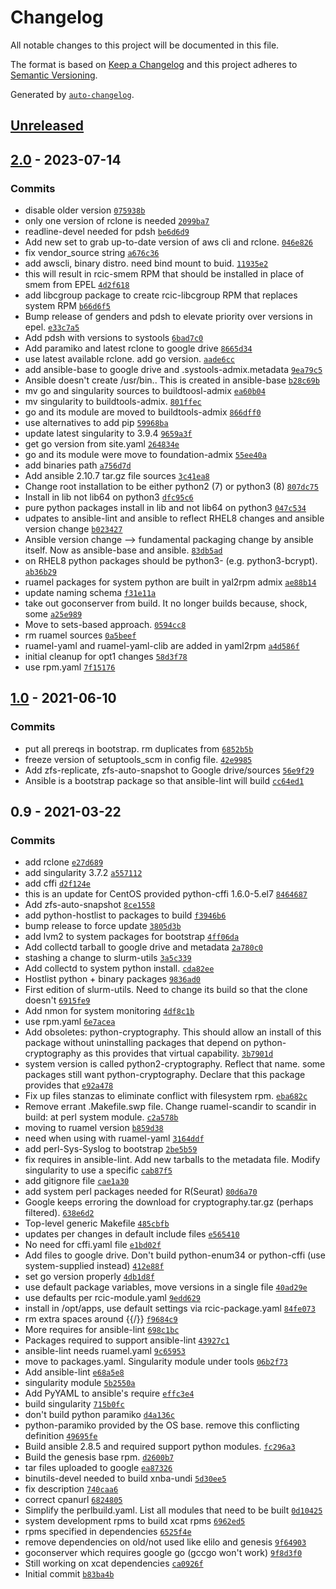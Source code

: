 <!-- auto-changelog-above -->
# Changelog

All notable changes to this project will be documented in this file.

The format is based on [Keep a Changelog](https://keepachangelog.com/en/1.0.0/)
and this project adheres to [Semantic Versioning](https://semver.org/spec/v2.0.0.html).

Generated by [`auto-changelog`](https://github.com/CookPete/auto-changelog).

## [Unreleased](https://github.com/RCIC-UCI-Public/systools-admix/compare/2.0...HEAD)

## [2.0](https://github.com/RCIC-UCI-Public/systools-admix/compare/1.0...2.0) - 2023-07-14

### Commits

- disable older version [`075938b`](https://github.com/RCIC-UCI-Public/systools-admix/commit/075938b78ef4cc48b76dc97cb788f56ad668ca71)
- only one  version of rclone is needed [`2099ba7`](https://github.com/RCIC-UCI-Public/systools-admix/commit/2099ba7343e7faf400448ce2aa40f6cc690dcc7d)
- readline-devel needed for pdsh [`be6d6d9`](https://github.com/RCIC-UCI-Public/systools-admix/commit/be6d6d9ecaa938710a6d1c6aa66396859759eee2)
- Add new set to grab up-to-date version of aws cli and rclone. [`046e826`](https://github.com/RCIC-UCI-Public/systools-admix/commit/046e826cf540244dd79ab5ff4b1355baee52417f)
- fix vendor_source string [`a676c36`](https://github.com/RCIC-UCI-Public/systools-admix/commit/a676c3645660eaffd0ce3fc43148fbccacf484a5)
- add awscli, binary distro. need bind mount to buid. [`11935e2`](https://github.com/RCIC-UCI-Public/systools-admix/commit/11935e27c2308fee9d503b76df31c64f76b74542)
- this will result in rcic-smem RPM that should be installed in place of smem from EPEL [`4d2f618`](https://github.com/RCIC-UCI-Public/systools-admix/commit/4d2f6188c3a8b0d2c64d0b9e5f5d8359aaa2f7e8)
- add libcgroup package to create rcic-libcgroup RPM that replaces system RPM [`b66d6f5`](https://github.com/RCIC-UCI-Public/systools-admix/commit/b66d6f59c8f750f404123f2b8c9ef110819ac4fc)
- Bump release of genders and pdsh to elevate priority over versions in epel. [`e33c7a5`](https://github.com/RCIC-UCI-Public/systools-admix/commit/e33c7a52133c7c8cd974bcf595ee595983a2704e)
- Add pdsh with versions to systools [`6bad7c0`](https://github.com/RCIC-UCI-Public/systools-admix/commit/6bad7c0bb097c54768e0a959449abf5d13d20a50)
- Add paramiko and latest rclone to google drive [`8665d34`](https://github.com/RCIC-UCI-Public/systools-admix/commit/8665d342568409b327bb3e1968af5b6936b3ddab)
- use latest available rclone. add go  version. [`aade6cc`](https://github.com/RCIC-UCI-Public/systools-admix/commit/aade6ccf997f0b89d41d6b2bd8ac5455967c92cf)
- add ansible-base to google drive and .systools-admix.metadata [`9ea79c5`](https://github.com/RCIC-UCI-Public/systools-admix/commit/9ea79c5a6b03f6e5f91f4a3aeeb15e762328316b)
- Ansible doesn't create /usr/bin.. This is created in ansible-base [`b28c69b`](https://github.com/RCIC-UCI-Public/systools-admix/commit/b28c69b1d6894faeae6da1443ee25d86be791d56)
- mv go and singularity sources to buildtoosl-admix [`ea60b04`](https://github.com/RCIC-UCI-Public/systools-admix/commit/ea60b0495908a6d6d965d7a3337042883139cce7)
- mv singularity to buildtools-admix. [`801ffec`](https://github.com/RCIC-UCI-Public/systools-admix/commit/801ffece3b51074d957ff3471f9e8f0cd3037023)
- go and its module are moved to buildtools-admix [`866dff0`](https://github.com/RCIC-UCI-Public/systools-admix/commit/866dff0a627f10f454394adf45b5e316545f4ccf)
- use alternatives to add pip [`59968ba`](https://github.com/RCIC-UCI-Public/systools-admix/commit/59968ba0e2cb68addbd851443b835177bad1a69b)
- update latest singularity to 3.9.4 [`9659a3f`](https://github.com/RCIC-UCI-Public/systools-admix/commit/9659a3f8558ecf8b4e181f1e67cc678bf83258f5)
- get go version from site.yaml [`264834e`](https://github.com/RCIC-UCI-Public/systools-admix/commit/264834e1c123499d7d99922c1f437a139a99ec61)
- go and its module were move to foundation-admix [`55ee40a`](https://github.com/RCIC-UCI-Public/systools-admix/commit/55ee40a4d7425480ba0120b5ade83430e0a27492)
- add binaries path [`a756d7d`](https://github.com/RCIC-UCI-Public/systools-admix/commit/a756d7d902da53d13e0956a1e6e2c57d1a93e1c4)
- Add ansible 2.10.7 tar.gz file sources [`3c41ea8`](https://github.com/RCIC-UCI-Public/systools-admix/commit/3c41ea8d53602f4fab28301c68cef9dac86ae018)
- Change root installation to be either python2 (7) or python3 (8) [`807dc75`](https://github.com/RCIC-UCI-Public/systools-admix/commit/807dc7537b2e7446f604d70d3e035ade7b5a5d88)
- Install in lib  not lib64 on python3 [`dfc95c6`](https://github.com/RCIC-UCI-Public/systools-admix/commit/dfc95c633e7f52f31e87fec15d9ac88af402658a)
- pure python packages install in lib and not lib64 on python3 [`047c534`](https://github.com/RCIC-UCI-Public/systools-admix/commit/047c5344fa527d8c1c3d7846c9f6548554635f43)
- udpates to ansible-lint and ansible to reflect RHEL8 changes and ansible version change [`b023427`](https://github.com/RCIC-UCI-Public/systools-admix/commit/b02342703c5b172f227fda40ee05228763ba241d)
- Ansible version change --&gt; fundamental packaging change by ansible itself. Now as ansible-base and ansible. [`83db5ad`](https://github.com/RCIC-UCI-Public/systools-admix/commit/83db5ad4272930a975e9c13616d87b210f26f2f2)
- on RHEL8 python packages should be python3- (e.g. python3-bcrypt). [`ab36b29`](https://github.com/RCIC-UCI-Public/systools-admix/commit/ab36b29b6ed750223f5f7f7d15d054d27dc89a07)
- ruamel packages for system python are built in yal2rpm admix [`ae88b14`](https://github.com/RCIC-UCI-Public/systools-admix/commit/ae88b14891ef36cc4aa0be142486231a6716b19d)
- update naming schema [`f31e11a`](https://github.com/RCIC-UCI-Public/systools-admix/commit/f31e11a2e120175dbc253e43c478982ce3db838a)
- take out goconserver from build.  It no longer builds because, shock, some [`a25e989`](https://github.com/RCIC-UCI-Public/systools-admix/commit/a25e989723912f9fa9e375b955ad982dea5a9397)
- Move to sets-based approach. [`0594cc8`](https://github.com/RCIC-UCI-Public/systools-admix/commit/0594cc86f1083d707c908857f5fbd2be03306f3d)
- rm ruamel sources [`0a5beef`](https://github.com/RCIC-UCI-Public/systools-admix/commit/0a5beefde6b538cde6411d2a9698bf236183536b)
- ruamel-yaml and ruamel-yaml-clib are added in yaml2rpm [`a4d586f`](https://github.com/RCIC-UCI-Public/systools-admix/commit/a4d586f43a7a4cea0683f65c42dc9212a8f0e521)
- initial cleanup for opt1 changes [`58d3f78`](https://github.com/RCIC-UCI-Public/systools-admix/commit/58d3f781e269760986e6d1f3385a39741fec79e4)
- use rpm.yaml [`7f15176`](https://github.com/RCIC-UCI-Public/systools-admix/commit/7f151764885185fa1d6efe9866fe2130f18e7694)

## [1.0](https://github.com/RCIC-UCI-Public/systools-admix/compare/0.9...1.0) - 2021-06-10

### Commits

- put all prereqs in bootstrap. rm duplicates from [`6852b5b`](https://github.com/RCIC-UCI-Public/systools-admix/commit/6852b5b292101a9d38c00f236b5dcdc0a953eddb)
- freeze version of setuptools_scm in config file. [`42e9985`](https://github.com/RCIC-UCI-Public/systools-admix/commit/42e99853e50dc51a536fb81691d6805ca10b4915)
- Add zfs-replicate, zfs-auto-snapshot to Google drive/sources [`56e9f29`](https://github.com/RCIC-UCI-Public/systools-admix/commit/56e9f299d9c07c7aba752cd9b51277c45261cd56)
- Ansible is a bootstrap package so that ansible-lint will build [`cc64ed1`](https://github.com/RCIC-UCI-Public/systools-admix/commit/cc64ed14f1081f6d0eb3961ed9fd5efddbf98054)

## 0.9 - 2021-03-22

### Commits

- add rclone [`e27d689`](https://github.com/RCIC-UCI-Public/systools-admix/commit/e27d6894ac78a201fa3510e739cef4ef6a154089)
- add singularity 3.7.2 [`a557112`](https://github.com/RCIC-UCI-Public/systools-admix/commit/a55711245ac013030dbc9847a0ea928cefe18b59)
- add cffi [`d2f124e`](https://github.com/RCIC-UCI-Public/systools-admix/commit/d2f124eec0c24fe9db64808677a32821a24b7953)
- this is an update for CentOS provided python-cffi 1.6.0-5.el7 [`8464687`](https://github.com/RCIC-UCI-Public/systools-admix/commit/846468778992b0cd1da43b1884f3714e96b1b326)
- Add zfs-auto-snapshot [`8ce1558`](https://github.com/RCIC-UCI-Public/systools-admix/commit/8ce1558c93bc2f3e39b5a335d686f7e0d2b8dee4)
- add python-hostlist to packages to build [`f3946b6`](https://github.com/RCIC-UCI-Public/systools-admix/commit/f3946b64fae7380b3b382abaf171684dddec2d73)
- bump release to force update [`3805d3b`](https://github.com/RCIC-UCI-Public/systools-admix/commit/3805d3b7693db52cff3830fc1a98726706e2e73e)
- add lvm2 to system packages for bootstrap [`4ff06da`](https://github.com/RCIC-UCI-Public/systools-admix/commit/4ff06da52ed85069885ece6d6c6357399a6a41e4)
- Add collectd tarball to google drive and metadata [`2a780c0`](https://github.com/RCIC-UCI-Public/systools-admix/commit/2a780c0a656597f51f5ea9a44d66f55e7bb40426)
- stashing a change to slurm-utils [`3a5c339`](https://github.com/RCIC-UCI-Public/systools-admix/commit/3a5c339a841e686813691c66a8225557e56ec987)
- Add collectd to system python install. [`cda82ee`](https://github.com/RCIC-UCI-Public/systools-admix/commit/cda82eed9a9ea31774a3c912ed601bdf59afe52e)
- Hostlist python + binary packages [`9836ad0`](https://github.com/RCIC-UCI-Public/systools-admix/commit/9836ad00a2f793ec4b44713b4b6e6c523ff0d3d9)
- First edition of slurm-utils. Need to change its build so that the clone doesn't [`6915fe9`](https://github.com/RCIC-UCI-Public/systools-admix/commit/6915fe98a2bfb0510f8e56d00e966409e7f4ce49)
- Add nmon for system monitoring [`4df8c1b`](https://github.com/RCIC-UCI-Public/systools-admix/commit/4df8c1bbaa15d7207668370ed7dd71555164176f)
- use rpm.yaml [`6e7acea`](https://github.com/RCIC-UCI-Public/systools-admix/commit/6e7acea3188ce7f9e7486c1f65875c6740c77206)
- Add obsoletes: python-cryptography.  This should allow an install of this package without uninstalling packages that depend on python-cryptography as this provides that virtual capability. [`3b7901d`](https://github.com/RCIC-UCI-Public/systools-admix/commit/3b7901d95a867af300d8dbf2acba9672f014e8eb)
- system version is called python2-cryptography. Reflect that name. some packages still want python-cryptography. Declare that this package provides that [`e92a478`](https://github.com/RCIC-UCI-Public/systools-admix/commit/e92a478aefbfb1566fc4397f58ec14f3b823defb)
- Fix up files stanzas to eliminate conflict with filesystem rpm. [`eba682c`](https://github.com/RCIC-UCI-Public/systools-admix/commit/eba682c5d506b6804cb741ad598b3f0f0a62a7e9)
- Remove errant .Makefile.swp file. Change ruamel-scandir to scandir in build: at perl system module. [`c2a578b`](https://github.com/RCIC-UCI-Public/systools-admix/commit/c2a578bb9173e014777c592d960e0e36df09fec2)
- moving to ruamel version [`b859d38`](https://github.com/RCIC-UCI-Public/systools-admix/commit/b859d3834e57e3d992c81fe0225966429276c420)
- need when using with ruamel-yaml [`3164ddf`](https://github.com/RCIC-UCI-Public/systools-admix/commit/3164ddf43b7fdacdcd934c4577056bc833d0cdb7)
- add perl-Sys-Syslog to bootstrap [`2be5b59`](https://github.com/RCIC-UCI-Public/systools-admix/commit/2be5b592816b532700073002e42669a45e5ca4d6)
- fix requires in ansible-lint. Add new tarballs to the metadata file. Modify singularity to use a specific [`cab87f5`](https://github.com/RCIC-UCI-Public/systools-admix/commit/cab87f554393dd6c87f0776713c88223baa4dbdb)
- add gitignore file [`cae1a30`](https://github.com/RCIC-UCI-Public/systools-admix/commit/cae1a30ff5eb931551d8c95a385ca9d6c45a79e9)
- add system perl packages needed for R(Seurat) [`80d6a70`](https://github.com/RCIC-UCI-Public/systools-admix/commit/80d6a7069ef7d42ea0376692b4bd3fcaf5e5958f)
- Google keeps erroring the download for cryptography.tar.gz (perhaps filtered). [`638e6d2`](https://github.com/RCIC-UCI-Public/systools-admix/commit/638e6d27d001d04397214cf9f110ef02c7426fe6)
- Top-level generic Makefile [`485cbfb`](https://github.com/RCIC-UCI-Public/systools-admix/commit/485cbfb70cbda5a195f0d47361f87d7090a05a65)
- updates per changes in default include files [`e565410`](https://github.com/RCIC-UCI-Public/systools-admix/commit/e565410b20375489f9486984dd63db41a44d12f4)
- No need for cffi.yaml file [`e1bd02f`](https://github.com/RCIC-UCI-Public/systools-admix/commit/e1bd02f4d1cb777d5b8494eb3b8127fd86735fef)
- Add files to google drive. Don't build python-enum34 or python-cffi (use system-supplied instead) [`412e88f`](https://github.com/RCIC-UCI-Public/systools-admix/commit/412e88f0791d5407ccb58821ff95c8362d370cc2)
- set go version properly [`4db1d8f`](https://github.com/RCIC-UCI-Public/systools-admix/commit/4db1d8fc4d558f317025669149cb518e69264a30)
- use default package variables, move versions in a single file [`40ad29e`](https://github.com/RCIC-UCI-Public/systools-admix/commit/40ad29e213ca0462fc25d7a825502c3d00ecb9c3)
- use defaults per rcic-module.yaml [`9edd629`](https://github.com/RCIC-UCI-Public/systools-admix/commit/9edd629c4b4667dd7561b847fd4ac1fc73ec18aa)
- install in /opt/apps, use default settings via rcic-package.yaml [`84fe073`](https://github.com/RCIC-UCI-Public/systools-admix/commit/84fe0736ea180a018113b8c08b27c80680dfa551)
- rm extra spaces around {{/}} [`f9684c9`](https://github.com/RCIC-UCI-Public/systools-admix/commit/f9684c97dc6033d8d9c0b8a570530dccc7285dae)
- More requires for ansible-lint [`698c1bc`](https://github.com/RCIC-UCI-Public/systools-admix/commit/698c1bc6baa2c3033197b64cb8b581f6daa5b175)
- Packages required to support ansible-lint [`43927c1`](https://github.com/RCIC-UCI-Public/systools-admix/commit/43927c1dfdf981843809acc1bfee8f15a1e02216)
- ansible-lint needs ruamel.yaml [`9c65953`](https://github.com/RCIC-UCI-Public/systools-admix/commit/9c6595311f491463db3748bbc8c39fa1fa568be0)
- move to packages.yaml.  Singularity module under tools [`06b2f73`](https://github.com/RCIC-UCI-Public/systools-admix/commit/06b2f73b5b4817985bac07b2ebe41ccc2f983d3f)
- Add ansible-lint [`e68a5e8`](https://github.com/RCIC-UCI-Public/systools-admix/commit/e68a5e878b075e89a0a2309d6d91aacf1febdfab)
- singularity module [`5b2550a`](https://github.com/RCIC-UCI-Public/systools-admix/commit/5b2550a321fa7232f4f61f0e68bde3a783cd3ec0)
- Add PyYAML to ansible's require [`effc3e4`](https://github.com/RCIC-UCI-Public/systools-admix/commit/effc3e436187e9ec6de814d1bd2e6ed1dcddf6c3)
- build singularity [`715b0fc`](https://github.com/RCIC-UCI-Public/systools-admix/commit/715b0fc56da84d206518a15ec359f87d85c5d8cf)
- don't build python paramiko [`d4a136c`](https://github.com/RCIC-UCI-Public/systools-admix/commit/d4a136c726a4968bfc3b7920eeef7687e6c4a3f0)
- python-paramiko provided by the OS base. remove this conflicting definition [`49695fe`](https://github.com/RCIC-UCI-Public/systools-admix/commit/49695fe5c92b4f15beddb6b10bf92670ea1c59a8)
- Build ansible 2.8.5 and required support python modules. [`fc296a3`](https://github.com/RCIC-UCI-Public/systools-admix/commit/fc296a366fce566bc13273be8f9bad3a6ecb8b35)
- Build the genesis base rpm. [`d2600b7`](https://github.com/RCIC-UCI-Public/systools-admix/commit/d2600b733fc491d78f11b94f1fe214e90bdeefa5)
- tar files uploaded to google [`ea87326`](https://github.com/RCIC-UCI-Public/systools-admix/commit/ea873264bc4cdc0f613cf149af147cd38cad7a23)
- binutils-devel needed to build xnba-undi [`5d30ee5`](https://github.com/RCIC-UCI-Public/systools-admix/commit/5d30ee54747c579deb84811e2ec4c1fa54f4ecf4)
- fix description [`740caa6`](https://github.com/RCIC-UCI-Public/systools-admix/commit/740caa63cc2266ff6ad23364cae0913d48d32ada)
- correct cpanurl [`6824805`](https://github.com/RCIC-UCI-Public/systools-admix/commit/682480500338b9d42fc3382670d43058c929c83a)
- Simplify the perlbuild.yaml. List all modules that need to be built [`0d10425`](https://github.com/RCIC-UCI-Public/systools-admix/commit/0d10425ed04f3ead5573179ab41460279d8e538b)
- system development rpms to build xcat rpms [`6962ed5`](https://github.com/RCIC-UCI-Public/systools-admix/commit/6962ed53efa426971b1f59e82c8ea63908ebe094)
- rpms specified in dependencies [`6525f4e`](https://github.com/RCIC-UCI-Public/systools-admix/commit/6525f4e9279674a7b1072bb20341b8d3dc620cf0)
- remove dependencies on old/not used like elilo and genesis [`9f64903`](https://github.com/RCIC-UCI-Public/systools-admix/commit/9f649035d80a72d4f0cb74a6f42833f1fa2afe20)
- goconserver which requires google go (gccgo won't work) [`9f8d3f0`](https://github.com/RCIC-UCI-Public/systools-admix/commit/9f8d3f0abc326856b361612b195b436ec3369b33)
- Still working on xcat dependencies [`ca0926f`](https://github.com/RCIC-UCI-Public/systools-admix/commit/ca0926f57933ec92cb9b8510caff567e6fdfcceb)
- Initial commit [`b83ba4b`](https://github.com/RCIC-UCI-Public/systools-admix/commit/b83ba4b9b898276e4106e0c8176bdc397c22a109)

